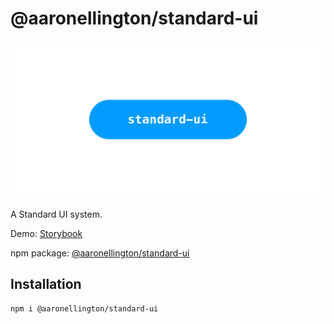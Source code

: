 # @aaronellington/standard-ui

![standard-ui logo](./ops/images/standard-ui.png)

A Standard UI system.

Demo: [Storybook](https://aaronellington.github.io/standard-ui/)

npm package: [@aaronellington/standard-ui](https://www.npmjs.com/package/@aaronellington/standard-ui)

## Installation

```shell
npm i @aaronellington/standard-ui
```
